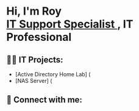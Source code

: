 <h1>Hi, I'm Roy <br/><a href="https://github.com/Koruntoff">IT Support Specialist </a>, <a [href="linkedin.com/in/roy-parks-koruntoff-b3a89730b">IT Professional</a>

<h2>👨‍💻 IT Projects:</h2>

- [Active Directory Home Lab] (
- [NAS Server] (



<h2> 🤳 Connect with me:</h2>

[linkedin]: linkedin.com/in/roy-parks-koruntoff-b3a89730b
